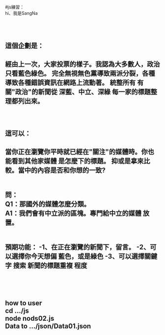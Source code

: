 <br>#js練習：
<br>hi、我是SangNa
<br>
<br>
<br>
<br><h2>這個企劃是：<h2>
  經由上一次，大家投票的樣子。我認為大多數人，政治只看藍色綠色。
  完全無視無色黨導致兩派分裂，各種導致各種錯誤資訊在網路上流動著。
  統整所有 有關"政治"的新聞從 深藍、中立、深綠 每一家的標題整理都列出來。


<br><h2>這可以：<h2>
  當你正在瀏覽你平時就已經在"關注"的媒體時。你也能看到其他家媒體 是怎麼下的標題。
  抑或是拿來比較。當中的內容是否和你想的一致?
<br>
<br>
<br>問：
<br>Q1：那國外的媒體怎麼分類。
<br>A1：我們會有中立派的區塊。專門給中立的媒體 放置。
<br>
<br>
<br>
  預期功能：
  -1、在正在瀏覽的新聞下，留言。
  -2、可以選擇你今天想偏 藍色，或是綠色
  -3、可以選擇關鍵字 搜索 新聞的標題重複 程度


<br>
<br>
<br>how to user
<br>cd .../js
<br>node nods02.js
<br>Data to .../json/Data01.json
<br>

